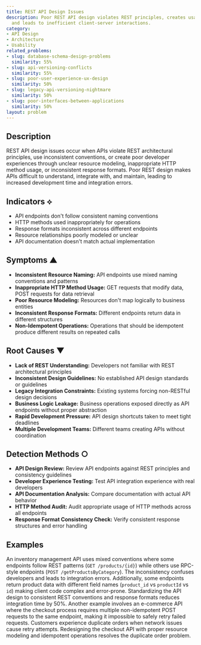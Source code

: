 ```yaml
---
title: REST API Design Issues
description: Poor REST API design violates REST principles, creates usability problems,
  and leads to inefficient client-server interactions.
category:
- API Design
- Architecture
- Usability
related_problems:
- slug: database-schema-design-problems
  similarity: 55%
- slug: api-versioning-conflicts
  similarity: 55%
- slug: poor-user-experience-ux-design
  similarity: 50%
- slug: legacy-api-versioning-nightmare
  similarity: 50%
- slug: poor-interfaces-between-applications
  similarity: 50%
layout: problem
---
```


## Description

REST API design issues occur when APIs violate REST architectural principles, use inconsistent conventions, or create poor developer experiences through unclear resource modeling, inappropriate HTTP method usage, or inconsistent response formats. Poor REST design makes APIs difficult to understand, integrate with, and maintain, leading to increased development time and integration errors.

## Indicators ⟡

- API endpoints don't follow consistent naming conventions
- HTTP methods used inappropriately for operations
- Response formats inconsistent across different endpoints
- Resource relationships poorly modeled or unclear
- API documentation doesn't match actual implementation

## Symptoms ▲

- **Inconsistent Resource Naming:** API endpoints use mixed naming conventions and patterns
- **Inappropriate HTTP Method Usage:** GET requests that modify data, POST requests for data retrieval
- **Poor Resource Modeling:** Resources don't map logically to business entities
- **Inconsistent Response Formats:** Different endpoints return data in different structures
- **Non-Idempotent Operations:** Operations that should be idempotent produce different results on repeated calls

## Root Causes ▼

- **Lack of REST Understanding:** Developers not familiar with REST architectural principles
- **Inconsistent Design Guidelines:** No established API design standards or guidelines
- **Legacy Integration Constraints:** Existing systems forcing non-RESTful design decisions
- **Business Logic Leakage:** Business operations exposed directly as API endpoints without proper abstraction
- **Rapid Development Pressure:** API design shortcuts taken to meet tight deadlines
- **Multiple Development Teams:** Different teams creating APIs without coordination

## Detection Methods ○

- **API Design Review:** Review API endpoints against REST principles and consistency guidelines
- **Developer Experience Testing:** Test API integration experience with real developers
- **API Documentation Analysis:** Compare documentation with actual API behavior
- **HTTP Method Audit:** Audit appropriate usage of HTTP methods across all endpoints
- **Response Format Consistency Check:** Verify consistent response structures and error handling

## Examples

An inventory management API uses mixed conventions where some endpoints follow REST patterns (`GET /products/{id}`) while others use RPC-style endpoints (`POST /getProductsByCategory`). The inconsistency confuses developers and leads to integration errors. Additionally, some endpoints return product data with different field names (`product_id` vs `productId` vs `id`) making client code complex and error-prone. Standardizing the API design to consistent REST conventions and response formats reduces integration time by 50%. Another example involves an e-commerce API where the checkout process requires multiple non-idempotent POST requests to the same endpoint, making it impossible to safely retry failed requests. Customers experience duplicate orders when network issues cause retry attempts. Redesigning the checkout API with proper resource modeling and idempotent operations resolves the duplicate order problem.